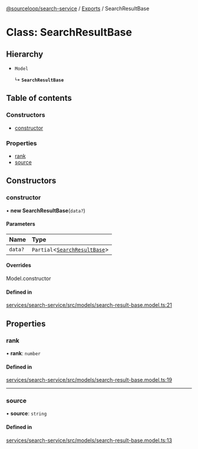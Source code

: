 [@sourceloop/search-service](../README.md) / [Exports](../modules.md) / SearchResultBase

# Class: SearchResultBase

## Hierarchy

- `Model`

  ↳ **`SearchResultBase`**

## Table of contents

### Constructors

- [constructor](SearchResultBase.md#constructor)

### Properties

- [rank](SearchResultBase.md#rank)
- [source](SearchResultBase.md#source)

## Constructors

### constructor

• **new SearchResultBase**(`data?`)

#### Parameters

| Name | Type |
| :------ | :------ |
| `data?` | `Partial`<[`SearchResultBase`](SearchResultBase.md)\> |

#### Overrides

Model.constructor

#### Defined in

[services/search-service/src/models/search-result-base.model.ts:21](https://github.com/codeweb05/repo1/blob/ea19add/services/search-service/src/models/search-result-base.model.ts#L21)

## Properties

### rank

• **rank**: `number`

#### Defined in

[services/search-service/src/models/search-result-base.model.ts:19](https://github.com/codeweb05/repo1/blob/ea19add/services/search-service/src/models/search-result-base.model.ts#L19)

___

### source

• **source**: `string`

#### Defined in

[services/search-service/src/models/search-result-base.model.ts:13](https://github.com/codeweb05/repo1/blob/ea19add/services/search-service/src/models/search-result-base.model.ts#L13)
